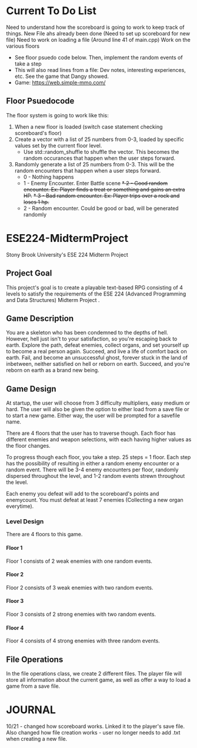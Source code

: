 # Current To Do List
Need to understand how the scoreboard is going to work to keep track of things.
New File ahs already been done (Need to set up scoreboard for new file)
Need to work on loading a file (Around line 41 of main.cpp)
Work on the various floors
* See floor psuedo code below. Then, implement the random events of take a step
* This will also read lines from a file: Dev notes, interesting experiences, etc. See the game that Dangy showed.
* Game: https://web.simple-mmo.com/
## Floor Psuedocode
The floor system is going to work like this:
1. When a new floor is loaded (switch case statement checking scoreboard's floor)
2.    Create a vector with a list of 25 numbers from 0-3, loaded by specific values set by the current floor level. 
        * Use std::random_shuffle to shuffle the vector. This becomes the random occurances that happen when the user steps forward.
2.    Randomly generate a list of 25 numbers from 0-3. This will be the random encounters that happen when a user steps forward. 
        * 0 - Nothing happens
        * 1 - Enemy Encounter. Enter Battle scene
        ~~* 2 - Good random encounter. Ex: Player finds a treat or something and gains an extra HP.~~
        ~~* 3 - Bad random encounter. Ex: Player trips over a rock and loses 1 hp.~~ 
        * 2 - Random encounter. Could be good or bad, will be generated randomly



# ESE224-MidtermProject

Stony Brook University's ESE 224 Midterm Project

## Project Goal
This project's goal is to create a playable text-based RPG consisting of 4 levels to satisfy the requirements of the ESE 224 (Advanced Programming and Data Structures) Midterm Project . 
## Game Description
You are a skeleton who has been condemned to the depths of hell. However, hell just isn't to your satisfaction, so you're escaping back to earth. Explore the path, defeat enemies, collect organs, and set yourself up to become a real person again. Succeed, and live a life of comfort back on earth. Fail, and become an unsuccessful ghost, forever stuck in the land of inbetween, neither satisfied on hell or reborn on earth. Succeed, and you're reborn on earth as a brand new being. 

## Game Design

At startup, the user will choose from 3 difficulty multipliers, easy medium or hard. The user will also be given the option to either load from a save file or to start a new game. Either way, the user will be prompted for a savefile name.

There are 4 floors that the user has to traverse though. Each floor has different enemies and weapon selections, with each having higher values as the floor changes. 

To progress though each floor, you take a step. 25 steps = 1 floor. Each step has the possibility of resulting in either a random enemy encounter or a random event. There will be 3-4 enemy encounters per floor, randomly dispersed throughout the level, and 1-2 random events strewn throughout the level.

Each enemy you defeat will add to the scoreboard's points and enemycount. You must defeat at least 7 enemies (Collecting a new organ everytime).
### Level Design
There are 4 floors to this game.
#### Floor 1
Floor 1 consists of 2 weak enemies with one random events.
#### Floor 2
Floor 2 consists of 3 weak enemies with two random events.
#### Floor 3
Floor 3 consists of 2 strong enemies with two random events.
#### Floor 4
Floor 4 consists of 4 strong enemies with three random events.

## File Operations
In the file operations class, we create 2 different files. The player file will store all information about the current game, as well as offer a way to load a game from a save file.

# JOURNAL
10/21 - changed how scoreboard works. Linked it to the player's save file. Also changed how file creation works - user no longer needs to add .txt when creating a new file.
